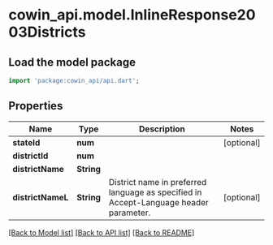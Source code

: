 # cowin_api.model.InlineResponse2003Districts

## Load the model package
```dart
import 'package:cowin_api/api.dart';
```

## Properties
Name | Type | Description | Notes
------------ | ------------- | ------------- | -------------
**stateId** | **num** |  | [optional] 
**districtId** | **num** |  | 
**districtName** | **String** |  | 
**districtNameL** | **String** | District name in preferred language as specified in Accept-Language header parameter. | [optional] 

[[Back to Model list]](../README.md#documentation-for-models) [[Back to API list]](../README.md#documentation-for-api-endpoints) [[Back to README]](../README.md)


